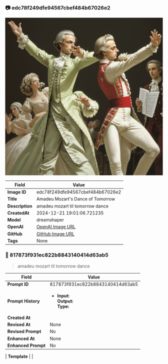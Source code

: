 

### 📷 edc78f249dfe94567cbef484b67026e2 


![data.id](./edc78f249dfe94567cbef484b67026e2.jpg)


| Field          | Value                                                                                                                     |
|----------------|---------------------------------------------------------------------------------------------------------------------------|
| **Image ID**             | edc78f249dfe94567cbef484b67026e2                                                                                                             |
| **Title**           | Amadeu Mozart's Dance of Tomorrow                                                                                                       |
| **Description**           | amadeu mozart til tomorrow dance                                                                                                       |
| **CreatedAt**        | 2024-12-21 19:01:06.721235                                                                                                        |
| **Model**        | dreamshaper                                                                                                        |
| **OpenAI**         | [OpenAI Image URL](http://192.168.1.85:8081/generated-images/b641869456276.png)                                                                                |
| **GitHub**         | [GitHub Image URL](https://raw.githubusercontent.com/Caneta-Silva/GODZ/refs/heads/main/images/edc78f249dfe94567cbef484b67026e2/edc78f249dfe94567cbef484b67026e2.jpg)                                                                                |
| **Tags**       | None                                                                                                                   |

### 📜 817873f931ec822b8843140414d63ab5

> amadeu mozart til tomorrow dance

| Field          | Value                                                                                                                                                                      |
|----------------|----------------------------------------------------------------------------------------------------------------------------------------------------------------------------|
| **Prompt ID**  | 817873f931ec822b8843140414d63ab5                                                                                                                                                            |
| **Prompt History** | <ul><li>**Input:**  <br> **Output:**  <br> **Type:** </li></ul> |
| **Created At** |                                                                                                                                                    |
| **Revised At** | None                                                                                                                                                   |
| **Revised Prompt** | No                                                                                                                                                                      |
| **Enhanced At** | None                                                                                                                                                  |
| **Enhanced Prompt** | No                                                                                                                                                                    |

| **Template**   |                                                                                                                                            |



